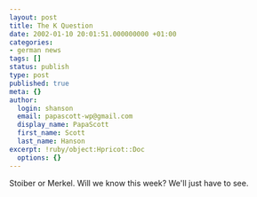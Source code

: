 ```yaml
---
layout: post
title: The K Question
date: 2002-01-10 20:01:51.000000000 +01:00
categories:
- german news
tags: []
status: publish
type: post
published: true
meta: {}
author:
  login: shanson
  email: papascott-wp@gmail.com
  display_name: PapaScott
  first_name: Scott
  last_name: Hanson
excerpt: !ruby/object:Hpricot::Doc
  options: {}
---
```

<p>Stoiber or Merkel. Will we know this week? We'll just have to see.</p>

